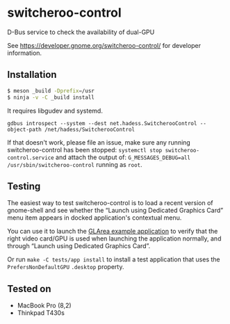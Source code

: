 switcheroo-control
==================

D-Bus service to check the availability of dual-GPU

See https://developer.gnome.org/switcheroo-control/ for
developer information.

Installation
------------
```sh
$ meson _build -Dprefix=/usr
$ ninja -v -C _build install
```
It requires libgudev and systemd.

```
gdbus introspect --system --dest net.hadess.SwitcherooControl --object-path /net/hadess/SwitcherooControl
```

If that doesn't work, please file an issue, make sure any running switcheroo-control
has been stopped:
`systemctl stop switcheroo-control.service`
and attach the output of:
`G_MESSAGES_DEBUG=all /usr/sbin/switcheroo-control`
running as ```root```.

Testing
-------

The easiest way to test switcheroo-control is to load a recent version
of gnome-shell and see whether the “Launch using Dedicated Graphics Card”
menu item appears in docked application's contextual menu.

You can use it to launch the [GLArea example application](https://github.com/ebassi/glarea-example/)
to verify that the right video card/GPU is used when launching the application
normally, and through “Launch using Dedicated Graphics Card”.

Or run `make -C tests/app install` to install a test application that uses
the `PrefersNonDefaultGPU` `.desktop` property.

Tested on
---------

- MacBook Pro (8,2)
- Thinkpad T430s
